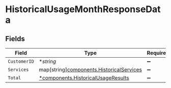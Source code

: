 # HistoricalUsageMonthResponseData


## Fields

| Field                                                                                     | Type                                                                                      | Required                                                                                  | Description                                                                               | Example                                                                                   |
| ----------------------------------------------------------------------------------------- | ----------------------------------------------------------------------------------------- | ----------------------------------------------------------------------------------------- | ----------------------------------------------------------------------------------------- | ----------------------------------------------------------------------------------------- |
| `CustomerID`                                                                              | **string*                                                                                 | :heavy_minus_sign:                                                                        | N/A                                                                                       | x4xCwxxJxGCx123Rx5xTx                                                                     |
| `Services`                                                                                | map[string][components.HistoricalServices](../../models/components/historicalservices.md) | :heavy_minus_sign:                                                                        | N/A                                                                                       |                                                                                           |
| `Total`                                                                                   | [*components.HistoricalUsageResults](../../models/components/historicalusageresults.md)   | :heavy_minus_sign:                                                                        | N/A                                                                                       |                                                                                           |